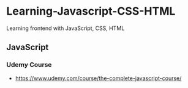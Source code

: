 # Learning-Javascript-CSS-HTML
Learning frontend with JavaScript, CSS, HTML

## JavaScript
### Udemy Course
- https://www.udemy.com/course/the-complete-javascript-course/
